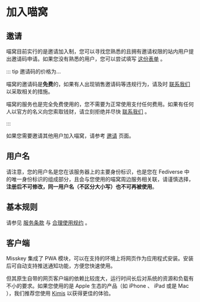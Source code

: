 # 加入喵窝

## 邀请

喵窝目前实行的是邀请加入制，您可以寻找您熟悉的且拥有邀请权限的站内用户提出邀请码申请。如果您没有熟悉的用户，您可以尝试填写 [这份表单] 。

::: tip 邀请码的价格为…

喵窝的邀请码是**免费**的，如果有人出现销售邀请码等违规行为，请及时 [联系我们] 以采取相关的措施。

喵窝的服务也是完全免费使用的，您不需要为正常使用支付任何费用。如果有任何人以官方的名义向您索取钱财，请立刻拒绝并尽快 [联系我们] 。

:::

如果您需要邀请其他用户加入喵窝，请参考 [邀请] 页面。

[这份表单]: https://form.nya.work/s/ralh5708kmb38vzvi5rg8efu
[联系我们]: /contact/
[邀请]: /invite/

## 用户名

请注意，您的用户名是您在该服务器上的主要身份标识，也是您在 Fediverse 中的唯一身份标识的组成部分，且会与您使用的喵窝周边服务相关联，请谨慎选择，**注册后不可修改，同一用户名（不区分大小写）也不可再被使用**。

## 基本规则

请参见 [服务条款] 与 [合理使用规约] 。

[服务条款]: /tos/
[合理使用规约]: /aup/

## 客户端

Misskey 集成了 PWA 模块，可以在支持的环境上将网页作为应用程式安装。安装后可自动支持推送通知功能，方便您快速使用。

但其原生自带的网页客户端的依赖比较庞大，运行时间长后对系统的资源和负载有不小的要求。如果您使用的是 Apple 生态的产品（如 iPhone 、 iPad 或是 Mac ），我们推荐您使用 [Kimis] 以获得更佳的体验。

[Kimis]: https://github.com/Lakr233/Kimis
